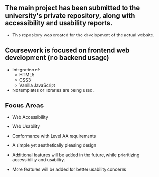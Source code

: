## The main project has been submitted to the university's private repository, along with accessibility and usability reports.

- This repository was created for the development of the actual website.

## Coursework is focused on frontend web development (no backend usage)

- Integration of:
  - HTML5
  - CSS3
  - Vanilla JavaScript
- No templates or libraries are being used.   

## Focus Areas

- Web Accessibility   
- Web Usability
- Conformance with Level AA requirements
- A simple yet aesthetically pleasing design
- Additional features will be added in the future, while prioritizing accessibility and usability.


- More features will be added for better usability concerns
